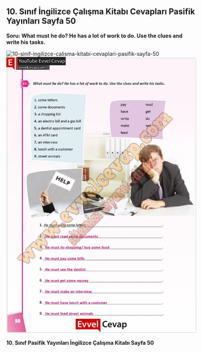 ## 10. Sınıf İngilizce Çalışma Kitabı Cevapları Pasifik Yayınları Sayfa 50

**Soru: What must he do? He has a lot of work to do. Use the clues and write his tasks.**

![10-sinif-ingilizce-calisma-kitabi-cevaplari-pasifik-sayfa-50]()![10-sinif-ingilizce-calisma-kitabi-cevaplari-pasifik-sayfa-50](./image1.webp)

**10. Sınıf Pasifik Yayınları İngilizce Çalışma Kitabı Sayfa 50**